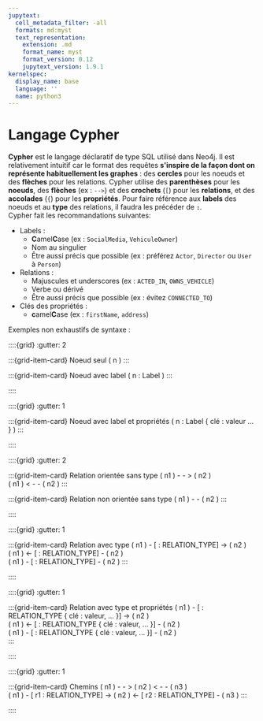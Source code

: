 ```yaml
---
jupytext:
  cell_metadata_filter: -all
  formats: md:myst
  text_representation:
    extension: .md
    format_name: myst
    format_version: 0.12
    jupytext_version: 1.9.1
kernelspec:
  display_name: base
  language: ''
  name: python3
---
```


# Langage Cypher

**Cypher** est le langage déclaratif de type SQL utilisé dans Neo4j.
Il est relativement intuitif car le format des requêtes **s'inspire de la façon dont on représente habituellement les graphes** : des **cercles** pour les noeuds et des **flèches** pour les relations.
Cypher utilise des **parenthèses** pour les **noeuds**, des **flèches** (ex : `-->`) et des **crochets** (`[`) pour les **relations**, et des **accolades** (`{`) pour les **propriétés**. Pour faire référence aux **labels** des noeuds et au **type** des relations, il faudra les précéder de **`:`**.  
Cypher fait les recommandations suivantes:  
- Labels : 
    - **C**amel**C**ase (ex : `SocialMedia`, `VehiculeOwner`)
    - Nom au singulier
    - Être aussi précis que possible (ex : préférez `Actor`, `Director` ou `User` à `Person`)
- Relations :
    - Majuscules et underscores (ex : `ACTED_IN`, `OWNS_VEHICLE`)
    - Verbe ou dérivé
    - Être aussi précis que possible (ex : évitez `CONNECTED_TO`)
- Clés des propriétés :
    - **c**amel**C**ase (ex : `firstName`, `address`) 

Exemples non exhaustifs de syntaxe :   

::::{grid}
:gutter: 2

:::{grid-item-card} Noeud seul
( n )
:::

:::{grid-item-card} Noeud avec label
( n : Label )
:::

::::

::::{grid}
:gutter: 1

:::{grid-item-card} Noeud avec label et propriétés
( n : Label { clé : valeur ... } )
:::

::::

::::{grid}
:gutter: 2

:::{grid-item-card} Relation orientée sans type
( n1 ) - - > ( n2 )   
( n1 ) < - - ( n2 )
:::

:::{grid-item-card} Relation non orientée sans type
( n1 ) - - ( n2 )
:::

::::

::::{grid}
:gutter: 1

:::{grid-item-card} Relation avec type
( n1 ) - [ : RELATION_TYPE] -> ( n2 )   
( n1 ) <- [ : RELATION_TYPE] - ( n2 )   
( n1 ) - [ : RELATION_TYPE] - ( n2 )
:::

::::

::::{grid}
:gutter: 1

:::{grid-item-card} Relation avec type et propriétés
( n1 ) - [ : RELATION_TYPE { clé : valeur, ... }] -> ( n2 )   
( n1 ) <- [ : RELATION_TYPE { clé : valeur, ... }] - ( n2 )   
( n1 ) - [ : RELATION_TYPE { clé : valeur, ... }] - ( n2 )   
:::

::::

::::{grid}
:gutter: 1

:::{grid-item-card} Chemins
( n1 ) - - > ( n2 ) < - - ( n3 )    
( n1 ) - [ r1 : RELATION_TYPE] -> ( n2 ) <- [ r2 : RELATION_TYPE] - ( n3 )
:::

::::


  
